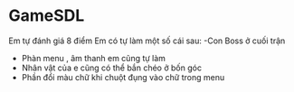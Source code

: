 # GameSDL
Em tự đánh giá 8 điểm
 Em có tự làm một số cái sau:
 -Con Boss ở cuối trận
 - Phàn menu , âm thanh em cũng tự làm
 - Nhân vật của e cũng có thể bắn chéo ở bốn góc
 - Phần đổi màu chữ khi chuột đụng vào chữ trong menu
